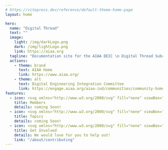 ```yaml
---
# https://vitepress.dev/reference/default-theme-home-page
layout: home

hero:
  name: "Digital Thread"
  text: ""
  image:
    light: /img/darkLogo.png
    dark: /img/lightLogo.png
    link: https://aiaa.org
  tagline: "Documentation site for the AIAA DEIC \n Digital Thread Subcommittee"
  actions:
    - theme: brand
      text: AIAA Home
      link: https://www.aiaa.org/
    - theme: alt
      text: Digital Engineering Integration Committee
      link: https://engage.aiaa.org/aiaa-iod/communities/community-home?CommunityKey=a07dc652-85f5-4701-b09f-bbcdb62e533e
features:
  - icon: <svg xmlns="http://www.w3.org/2000/svg" fill="none" viewBox="0 0 24 24" stroke-width="1.5" stroke="currentColor" class="w-8 h-8"><path stroke-linecap="round" stroke-linejoin="round" d="M15 19.128a9.38 9.38 0 002.625.372 9.337 9.337 0 004.121-.952 4.125 4.125 0 00-7.533-2.493M15 19.128v-.003c0-1.113-.285-2.16-.786-3.07M15 19.128v.106A12.318 12.318 0 018.624 21c-2.331 0-4.512-.645-6.374-1.766l-.001-.109a6.375 6.375 0 0111.964-3.07M12 6.375a3.375 3.375 0 11-6.75 0 3.375 3.375 0 016.75 0zm8.25 2.25a2.625 2.625 0 11-5.25 0 2.625 2.625 0 015.25 0z" /></svg>
    title: Members
    details: coming Soon!
  - icon: <svg xmlns="http://www.w3.org/2000/svg" fill="none" viewBox="0 0 24 24" stroke-width="1.5" stroke="currentColor" class="w-8 h-8"><path stroke-linecap="round" stroke-linejoin="round" d="M20.25 14.15v4.25c0 1.094-.787 2.036-1.872 2.18-2.087.277-4.216.42-6.378.42s-4.291-.143-6.378-.42c-1.085-.144-1.872-1.086-1.872-2.18v-4.25m16.5 0a2.18 2.18 0 00.75-1.661V8.706c0-1.081-.768-2.015-1.837-2.175a48.114 48.114 0 00-3.413-.387m4.5 8.006c-.194.165-.42.295-.673.38A23.978 23.978 0 0112 15.75c-2.648 0-5.195-.429-7.577-1.22a2.016 2.016 0 01-.673-.38m0 0A2.18 2.18 0 013 12.489V8.706c0-1.081.768-2.015 1.837-2.175a48.111 48.111 0 013.413-.387m7.5 0V5.25A2.25 2.25 0 0013.5 3h-3a2.25 2.25 0 00-2.25 2.25v.894m7.5 0a48.667 48.667 0 00-7.5 0M12 12.75h.008v.008H12v-.008z" /></svg>
    title: Topics
    details: coming Soon!
  - icon: <svg xmlns="http://www.w3.org/2000/svg" fill="none" viewBox="0 0 24 24" stroke-width="1.5" stroke="currentColor" class="w-8 h-8"><path stroke-linecap="round" stroke-linejoin="round" d="M16.712 4.33a9.027 9.027 0 011.652 1.306c.51.51.944 1.064 1.306 1.652M16.712 4.33l-3.448 4.138m3.448-4.138a9.014 9.014 0 00-9.424 0M19.67 7.288l-4.138 3.448m4.138-3.448a9.014 9.014 0 010 9.424m-4.138-5.976a3.736 3.736 0 00-.88-1.388 3.737 3.737 0 00-1.388-.88m2.268 2.268a3.765 3.765 0 010 2.528m-2.268-4.796a3.765 3.765 0 00-2.528 0m4.796 4.796c-.181.506-.475.982-.88 1.388a3.736 3.736 0 01-1.388.88m2.268-2.268l4.138 3.448m0 0a9.027 9.027 0 01-1.306 1.652c-.51.51-1.064.944-1.652 1.306m0 0l-3.448-4.138m3.448 4.138a9.014 9.014 0 01-9.424 0m5.976-4.138a3.765 3.765 0 01-2.528 0m0 0a3.736 3.736 0 01-1.388-.88 3.737 3.737 0 01-.88-1.388m2.268 2.268L7.288 19.67m0 0a9.024 9.024 0 01-1.652-1.306 9.027 9.027 0 01-1.306-1.652m0 0l4.138-3.448M4.33 16.712a9.014 9.014 0 010-9.424m4.138 5.976a3.765 3.765 0 010-2.528m0 0c.181-.506.475-.982.88-1.388a3.736 3.736 0 011.388-.88m-2.268 2.268L4.33 7.288m6.406 1.18L7.288 4.33m0 0a9.024 9.024 0 00-1.652 1.306A9.025 9.025 0 004.33 7.288" /></svg>
    title: Get Involved
    details: We would love for you to help out!
    link: "/about/contributing"
---
```


<script>
  // let homePage = document.querySelector(".is-home");
  // if (homePage) {
  //   document.body.style.background = "radial-gradient(84.71% 59.83% at 0% 90%, rgba(54, 87, 132, 0.74) 5.73%, rgba(54, 87, 132, 0.00) 100%) !important";
  //   document.body.style.transform = "rotate(0deg) !important";
  //   document.body.style.transformOrigin = "0 0 !important";
  // }
  // console.log('homePage', homePage);
</script>
<style>
body:has(.is-home) { 
  background: radial-gradient(84.71% 59.83% at 0% 90%, rgba(54, 87, 132, 0.74) 5.73%, rgba(54, 87, 132, 0.00) 100%) !important;
  transform: rotate(0deg) !important;
  transform-origin: 0 0 !important;
}
</style>
